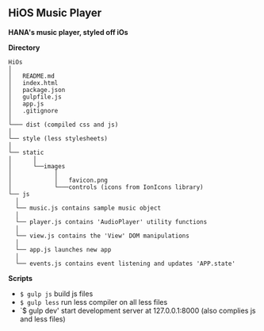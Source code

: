 ## HiOS Music Player
**HANA's music player, styled off iOs**

**Directory** 

```
HiOs 
│  
│   README.md
│   index.html
│   package.json
│   gulpfile.js
│   app.js
│   .gitignore
│
└─── dist (compiled css and js)
│
└── style (less stylesheets)   
│
└── static 
│      │
│      └──images
│            │
│            │   favicon.png   
│            └───controls (icons from IonIcons library)       
└── js 
  │
  └── music.js contains sample music object   
  │
  └── player.js contains 'AudioPlayer' utility functions   
  │
  └── view.js contains the 'View' DOM manipulations   
  │
  └── app.js launches new app   
  │
  └── events.js contains event listening and updates 'APP.state'   
```

**Scripts**
- `$ gulp js` build js files 
- `$ gulp less` run less compiler on all less files
- `$ gulp dev' start development server at 127.0.0.1:8000 (also complies js and less files)

